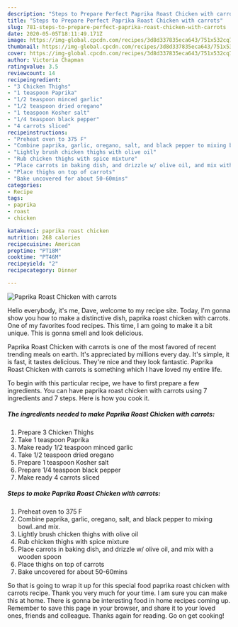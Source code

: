 ```yaml
---
description: "Steps to Prepare Perfect Paprika Roast Chicken with carrots"
title: "Steps to Prepare Perfect Paprika Roast Chicken with carrots"
slug: 781-steps-to-prepare-perfect-paprika-roast-chicken-with-carrots
date: 2020-05-05T18:11:49.171Z
image: https://img-global.cpcdn.com/recipes/3d8d337835eca643/751x532cq70/paprika-roast-chicken-with-carrots-recipe-main-photo.jpg
thumbnail: https://img-global.cpcdn.com/recipes/3d8d337835eca643/751x532cq70/paprika-roast-chicken-with-carrots-recipe-main-photo.jpg
cover: https://img-global.cpcdn.com/recipes/3d8d337835eca643/751x532cq70/paprika-roast-chicken-with-carrots-recipe-main-photo.jpg
author: Victoria Chapman
ratingvalue: 3.5
reviewcount: 14
recipeingredient:
- "3 Chicken Thighs"
- "1 teaspoon Paprika"
- "1/2 teaspoon minced garlic"
- "1/2 teaspoon dried oregano"
- "1 teaspoon Kosher salt"
- "1/4 teaspoon black pepper"
- "4 carrots sliced"
recipeinstructions:
- "Preheat oven to 375 F"
- "Combine paprika, garlic, oregano, salt, and black pepper to mixing bowl..and mix."
- "Lightly brush chicken thighs with olive oil"
- "Rub chicken thighs with spice mixture"
- "Place carrots in baking dish, and drizzle w/ olive oil, and mix with a wooden spoon"
- "Place thighs on top of carrots"
- "Bake uncovered for about 50-60mins"
categories:
- Recipe
tags:
- paprika
- roast
- chicken

katakunci: paprika roast chicken 
nutrition: 268 calories
recipecuisine: American
preptime: "PT18M"
cooktime: "PT46M"
recipeyield: "2"
recipecategory: Dinner

---
```



![Paprika Roast Chicken with carrots](https://img-global.cpcdn.com/recipes/3d8d337835eca643/751x532cq70/paprika-roast-chicken-with-carrots-recipe-main-photo.jpg)

Hello everybody, it's me, Dave, welcome to my recipe site. Today, I'm gonna show you how to make a distinctive dish, paprika roast chicken with carrots. One of my favorites food recipes. This time, I am going to make it a bit unique. This is gonna smell and look delicious.



Paprika Roast Chicken with carrots is one of the most favored of recent trending meals on earth. It's appreciated by millions every day. It's simple, it is fast, it tastes delicious. They're nice and they look fantastic. Paprika Roast Chicken with carrots is something which I have loved my entire life.


To begin with this particular recipe, we have to first prepare a few ingredients. You can have paprika roast chicken with carrots using 7 ingredients and 7 steps. Here is how you cook it.

<!--inarticleads1-->

##### The ingredients needed to make Paprika Roast Chicken with carrots:

1. Prepare 3 Chicken Thighs
1. Take 1 teaspoon Paprika
1. Make ready 1/2 teaspoon minced garlic
1. Take 1/2 teaspoon dried oregano
1. Prepare 1 teaspoon Kosher salt
1. Prepare 1/4 teaspoon black pepper
1. Make ready 4 carrots sliced




<!--inarticleads2-->

##### Steps to make Paprika Roast Chicken with carrots:

1. Preheat oven to 375 F
1. Combine paprika, garlic, oregano, salt, and black pepper to mixing bowl..and mix.
1. Lightly brush chicken thighs with olive oil
1. Rub chicken thighs with spice mixture
1. Place carrots in baking dish, and drizzle w/ olive oil, and mix with a wooden spoon
1. Place thighs on top of carrots
1. Bake uncovered for about 50-60mins




So that is going to wrap it up for this special food paprika roast chicken with carrots recipe. Thank you very much for your time. I am sure you can make this at home. There is gonna be interesting food in home recipes coming up. Remember to save this page in your browser, and share it to your loved ones, friends and colleague. Thanks again for reading. Go on get cooking!
